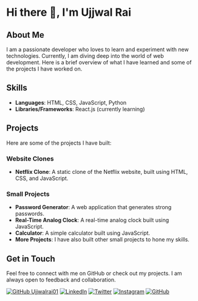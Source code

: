 # Hi there 👋, I'm Ujjwal Rai

## About Me
I am a passionate developer who loves to learn and experiment with new technologies. Currently, I am diving deep into the world of web development. Here is a brief overview of what I have learned and some of the projects I have worked on.

## Skills
- **Languages**: HTML, CSS, JavaScript, Python
- **Libraries/Frameworks**: React.js (currently learning)

## Projects
Here are some of the projects I have built:

### Website Clones
- **Netflix Clone**: A static clone of the Netflix website, built using HTML, CSS, and JavaScript.

### Small Projects
- **Password Generator**: A web application that generates strong passwords.
- **Real-Time Analog Clock**: A real-time analog clock built using JavaScript.
- **Calculator**: A simple calculator built using JavaScript.
- **More Projects**: I have also built other small projects to hone my skills.

## Get in Touch
Feel free to connect with me on GitHub or check out my projects. I am always open to feedback and collaboration.

[![GitHub Ujjwalrai01](https://img.shields.io/github/followers/Ujjwalrai01?label=follow&style=social)](https://github.com/Ujjwalrai01)
[![LinkedIn](https://img.shields.io/badge/LinkedIn-0077B5?style=for-the-badge&logo=linkedin&logoColor=white)](https://www.linkedin.com/in/ujjwal-rai01?utm_source=share&utm_campaign=share_via&utm_content=profile&utm_medium=android_app)
[![Twitter](https://img.shields.io/badge/Twitter-1DA1F2?style=for-the-badge&logo=twitter&logoColor=white)](https://x.com/ujjwalrai01?t=cZLgdPvrH5tmpmXx64QAsA&s=08)
[![Instagram](https://img.shields.io/badge/Instagram-E4405F?style=for-the-badge&logo=instagram&logoColor=white)](https://www.instagram.com/ujjwalrai01?igsh=cHAxdGt2Zm9sb2w1)
[![GitHub](https://img.shields.io/badge/GitHub-181717?style=for-the-badge&logo=github&logoColor=white)](https://github.com/Ujjwalrai01)

